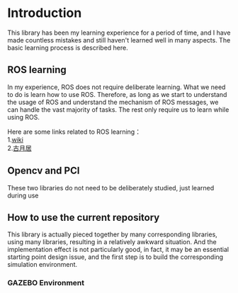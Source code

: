 # Introduction
This library has been my learning experience for a period of time, and I have made countless mistakes and still haven't learned well in many aspects. The basic learning process is described here.  
## ROS learning  
In my experience, ROS does not require deliberate learning. What we need to do is learn how to use ROS. Therefore, as long as we start to understand the usage of ROS and understand the mechanism of ROS messages, we can handle the vast majority of tasks. The rest only require us to learn while using ROS. 

Here are some links related to ROS learning：  
1.[wiki](http://wiki.ros.org/ROS/Tutorials)  
2.[古月居](https://www.bilibili.com/video/BV1zt411G7Vn/?spm_id_from=333.337.search-card.all.click&vd_source=d6ea4dbc61d9452fed12a5669810253d)  
## Opencv and PCl  
These two libraries do not need to be deliberately studied, just learned during use  

## How to use the current repository  
This library is actually pieced together by many corresponding libraries, using many libraries, resulting in a relatively awkward situation. And the implementation effect is not particularly good, in fact, it may be an essential starting point design issue, and the first step is to build the corresponding simulation environment.  
### GAZEBO Environment  






